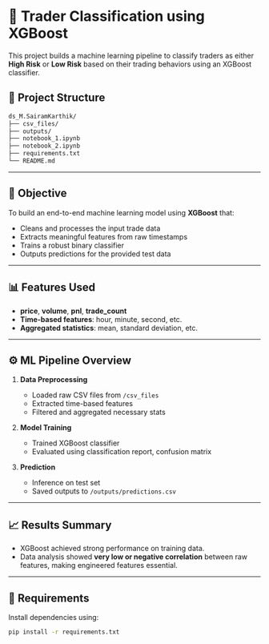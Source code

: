 # 🚀 Trader Classification using XGBoost

This project builds a machine learning pipeline to classify traders as either **High Risk** or **Low Risk** based on their trading behaviors using an XGBoost classifier.

## 📁 Project Structure
```bash
ds_M.SairamKarthik/
├── csv_files/
├── outputs/
├── notebook_1.ipynb
├── notebook_2.ipynb
├── requirements.txt
└── README.md
```

---

## 📌 Objective

To build an end-to-end machine learning model using **XGBoost** that:
- Cleans and processes the input trade data
- Extracts meaningful features from raw timestamps
- Trains a robust binary classifier
- Outputs predictions for the provided test data

---

## 📊 Features Used

- **price**, **volume**, **pnl**, **trade_count**
- **Time-based features**: hour, minute, second, etc.
- **Aggregated statistics**: mean, standard deviation, etc.

---

## ⚙️ ML Pipeline Overview

1. **Data Preprocessing**
   - Loaded raw CSV files from `/csv_files`
   - Extracted time-based features
   - Filtered and aggregated necessary stats

2. **Model Training**
   - Trained XGBoost classifier
   - Evaluated using classification report, confusion matrix

3. **Prediction**
   - Inference on test set
   - Saved outputs to `/outputs/predictions.csv`

---

## 📈 Results Summary

- XGBoost achieved strong performance on training data.
- Data analysis showed **very low or negative correlation** between raw features, making engineered features essential.

---

## 🧪 Requirements

Install dependencies using:

```bash
pip install -r requirements.txt
```

